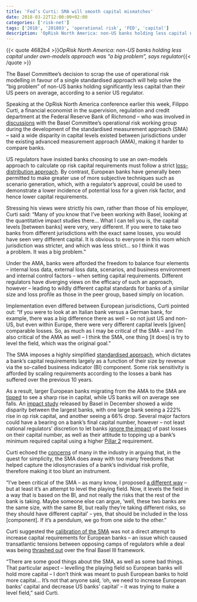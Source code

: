 ```yaml
---
title: 'Fed’s Curti: SMA will smooth capital mismatches'
date: 2018-03-22T12:00:00+02:00
categories: ['risk-net']
tags: ['2018', '201803', 'operational risk', 'FED', 'capital']
description: 'OpRisk North America: non-US banks holding less capital under own-models approach was “a big problem”, says regulator'
---
```


{{< quote 4682b4 >}}_OpRisk North America: non-US banks holding less capital under own-models approach was “a big problem”, says regulator_{{< /quote >}}

The Basel Committee’s decision to scrap the use of operational risk modelling in favour of a single standardised approach will help solve the “big problem” of non-US banks holding significantly less capital than their US peers on average, according to a senior US regulator.

Speaking at the OpRisk North America conference earlier this week, Filippo Curti, a financial economist in the supervision, regulation and credit department at the Federal Reserve Bank of Richmond – who was involved in [discussions](https://www.risk.net/risk-management/operational-risk/2479772/fed-economist-advocates-combining-internal-models-with-sma) with the Basel Committee’s operational risk working group during the development of the standardised measurement approach (SMA) – said a wide disparity in capital levels existed between jurisdictions under the existing advanced measurement approach (AMA), making it harder to compare banks.

US regulators have insisted banks choosing to use an own-models approach to calculate op risk capital requirements must follow a strict [loss-distribution approach](http://www.risk.net/comment/5362691/how-to-save-op-risk-modelling). By contrast, European banks have generally been permitted to make greater use of more subjective techniques such as scenario generation, which, with a regulator’s approval, could be used to demonstrate a lower incidence of potential loss for a given risk factor, and hence lower capital requirements.

Stressing his views were strictly his own, rather than those of his employer, Curti said: “Many of you know that I’ve been working with Basel, looking at the quantitative impact studies there… What I can tell you is, the capital levels [between banks] were very, very different. If you were to take two banks from different jurisdictions with the exact same losses, you would have seen very different capital. It is obvious to everyone in this room which jurisdiction was stricter, and which was less strict… so I think it was a problem. It was a big problem.”

Under the AMA, banks were afforded the freedom to balance four elements – internal loss data, external loss data, scenarios, and business environment and internal control factors – when setting capital requirements. Different regulators have diverging views on the efficacy of such an approach, however – leading to wildly different capital standards for banks of a similar size and loss profile as those in the peer group, based simply on location.

Implementation even differed between European jurisdictions, Curti pointed out: “If you were to look at an Italian bank versus a German bank, for example, there was a big difference there as well – so not just US and non-US, but even within Europe, there were very different capital levels [given] comparable losses. So, as much as I may be critical of the SMA – and I’m also critical of the AMA as well – I think the SMA, one thing [it does] is try to level the field, which was the original goal.”

The SMA imposes a highly simplified [standardised approach](https://www.risk.net/topics/standardised-measurement-approach-sma), which dictates a bank’s capital requirements largely as a function of their size by revenue via the so-called business indicator (BI) component. Some risk sensitivity is afforded by scaling requirements according to the losses a bank has suffered over the previous 10 years.

As a result, larger European banks migrating from the AMA to the SMA are [tipped](http://www.risk.net/risk-management/5371581/basel-iii-final-op-risk-framework-leaves-banks-guessing) to see a sharp rise in capital, while US banks will on average see falls. An [impact study](https://www.bis.org/bcbs/publ/d426.pdf) released by Basel in December showed a wide disparity between the largest banks, with one large bank seeing a 222% rise in op risk capital, and another seeing a 66% drop. Several major factors could have a bearing on a bank’s final capital number, however – not least national regulators’ discretion to let banks [ignore the impact](http://www.risk.net/risk-management/5462551/ubs-hoping-for-capital-relief-for-past-op-risk-losses) of past losses on their capital number, as well as their attitude to topping up a bank’s minimum required capital using a higher [Pillar 2](http://www.risk.net/risk-management/5400406/pillar-2-moves-to-centre-stage-for-op-risk-capital) requirement.

Curti echoed the [concerns](http://www.risk.net/comment/5287371/dont-let-the-sma-kill-op-risk-modelling) of many in the industry in arguing that, in the quest for simplicity, the SMA does away with too many freedoms that helped capture the idiosyncrasies of a bank’s individual risk profile, therefore making it too blunt an instrument.

“I’ve been critical of the SMA – as many know, I proposed [a different way](https://www.risk.net/risk-management/operational-risk/2479772/fed-economist-advocates-combining-internal-models-with-sma) – but at least it’s an attempt to level the playing field. Now, it levels the field in a way that is based on the BI, and not really the risks that the rest of the bank is taking. Maybe someone else can argue, ‘well, these two banks are the same size, with the same BI, but really they’re taking different risks, so they should have different capital’ – yes, that should be included in the loss [component]. If it’s a pendulum, we go from one side to the other.”

Curti suggested the [calibration of the SMA](https://www.risk.net/regulation/basel-committee/2474759/tweaks-to-standard-op-risk-method-not-enough-experts-warn) was not a direct attempt to increase capital requirements for European banks – an issue which caused transatlantic tensions between opposing camps of regulators while a deal was being [thrashed out](http://www.risk.net/regulation/5360891/basel-heading-for-rotten-compromise-warns-german-lawmaker) over the final Basel III framework.

“There are some good things about the SMA, as well as some bad things. That particular aspect – levelling the playing field so European banks will hold more capital – I don’t think was meant to push European banks to hold more capital… It’s not that anyone said, ‘oh, we need to increase European banks’ capital and decrease US banks’ capital’ – it was trying to make a level field,” said Curti.

